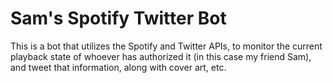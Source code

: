 # Sam's Spotify Twitter Bot

This is a bot that utilizes the Spotify and Twitter APIs, to monitor the current playback state of whoever has authorized it (in this case my friend Sam), and tweet that information, along with cover art, etc.
